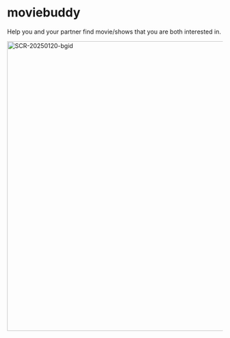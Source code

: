 # moviebuddy

Help you and your partner find movie/shows that you are both interested in.

<img width="676" alt="SCR-20250120-bgid" src="https://github.com/user-attachments/assets/99101323-b4e7-4201-80d6-5cc73d39d099" />

